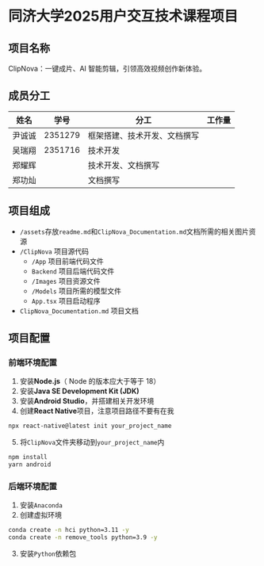 # 同济大学2025用户交互技术课程项目

## 项目名称

ClipNova：一键成片、AI 智能剪辑，引领高效视频创作新体验。

## 成员分工

| 姓名   | 学号    | 分工                         | 工作量 |
| ------ | ------- | ---------------------------- | ------ |
| 尹诚诚 | 2351279 | 框架搭建、技术开发、文档撰写 |        |
| 吴瑞翔 | 2351716 | 技术开发                     |        |
| 郑耀辉 |         | 技术开发、文档撰写           |        |
| 郑功灿 |         | 文档撰写                     |        |

## 项目组成

* `/assets`存放`readme.md`和`ClipNova_Documentation.md`文档所需的相关图片资源
* `/ClipNova` 项目源代码
  * `/App` 项目前端代码文件
  * `Backend` 项目后端代码文件
  * `/Images` 项目资源文件
  * `/Models` 项目所需的模型文件
  * `App.tsx` 项目启动程序
* `ClipNova_Documentation.md` 项目文档

## 项目配置

### 前端环境配置

1. 安装**Node.js**（ Node 的版本应大于等于 18）
2. 安装**Java SE Development Kit (JDK)**
3. 安装**Android Studio**，并搭建相关开发环境
4. 创建**React Native**项目，注意项目路径不要有在我

```bash
npx react-native@latest init your_project_name
```

5. 将`ClipNova`文件夹移动到`your_project_name`内

```bash
npm install
yarn android
```

### 后端环境配置

1. 安装`Anaconda`
2. 创建虚拟环境

```bash
conda create -n hci python=3.11 -y
conda create -n remove_tools python=3.9 -y
```

3. 安装`Python`依赖包
